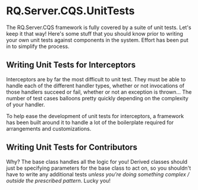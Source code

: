 # RQ.Server.CQS.UnitTests
The RQ.Server.CQS framework is fully covered by a suite of unit tests.  Let's keep it that way!  Here's some stuff that you should know prior to writing your own unit tests against components in the system.  Effort has been put in to simplify the process.

## Writing Unit Tests for Interceptors
Interceptors are by far the most difficult to unit test.  They must be able to handle each of the different handler types, whether or not invocations of those handlers succeed or fail, whether or not an exception is thrown...  The number of test cases balloons pretty quickly depending on the complexity of your handler.

To help ease the development of unit tests for interceptors, a framework has been built around it to handle a lot of the boilerplate required for arrangements and customizations.

## Writing Unit Tests for Contributors
Why?  The base class handles all the logic for you!  Derived classes should just be specifying parameters for the base class to act on, so you shouldn't have to write any additional tests *unless you're doing something complex / outside the prescribed pattern*.  Lucky you!
